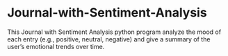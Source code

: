 # Journal-with-Sentiment-Analysis
This Journal with Sentiment Analysis python program analyze the mood of each entry (e.g., positive, neutral, negative) and give a summary of the user’s emotional trends over time.
